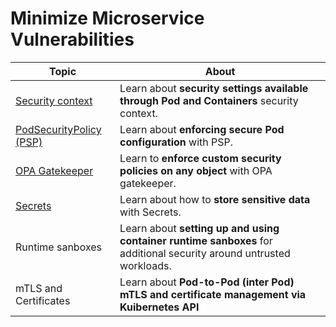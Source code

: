 # Minimize Microservice Vulnerabilities

| Topic | About |
|--------|--------|
| [Security context](security_context.md) | Learn about **security settings available through Pod and Containers** security context. |
| [PodSecurityPolicy (PSP)](psp.md) | Learn about **enforcing secure Pod configuration** with PSP. |
| [OPA Gatekeeper](opa_gatekeeper.md) | Learn to **enforce custom security policies on any object** with OPA gatekeeper. |
| [Secrets](secrets.md) | Learn about how to **store sensitive data** with Secrets. |
| Runtime sanboxes | Learn about **setting up and using container runtime sanboxes** for additional security around untrusted workloads. | 
| mTLS and Certificates | Learn about **Pod-to-Pod (inter Pod) mTLS and certificate management via Kuibernetes API** | 
